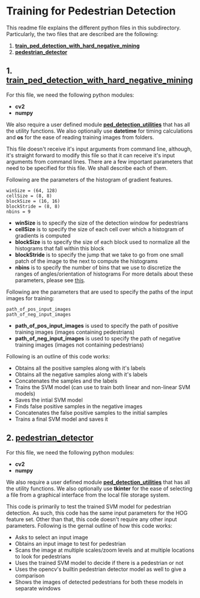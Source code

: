 # Training for Pedestrian Detection
This readme file explains the different python files in this subdirectory. Particularly, the two files that are described are the following:
1. [**train_ped_detection_with_hard_negative_mining** ](/Zeeshan_Nadir/training/train_ped_detection_with_hard_negative_mining.py)
2. [**pedestrian_detector** ](/Zeeshan_Nadir/training/pedestrian_detector.py)


## 1. [**train_ped_detection_with_hard_negative_mining**](/Zeeshan_Nadir/training/train_ped_detection_with_hard_negative_mining.py)
For this file, we need the following python modules:
- **cv2** 
- **numpy**

We also require a user defined module [**ped_detection_utilities**](/Zeeshan_Nadir/training/ped_detection_utilities.py) that has all the utility functions. We also optionally use **datetime** for timing calculations and **os** for the ease of reading training images from folders.

This file doesn't receive it's input arguments from command line, although, it's straight forward to modify this file so that it can receive it's input arguments from command lines. There are a few important parameters that need to be specified for this file. We shall describe each of them.

Following are the parameters of the histogram of gradient features. 
```
winSize = (64, 128)
cellSize = (8, 8) 
blockSize = (16, 16)
blockStride = (8, 8)
nbins = 9
```

- **winSize** is to specify the size of the detection window for pedestrians
- **cellSize** is to specify the size of each cell over which a histogram of gradients is computed
- **blockSize** is to specify the size of each block used to normalize all the histograms that fall within this block
- **blockStride** is to specify the jump that we take to go from one small patch of the image to the next to compute the histograms
- **nbins** is to specify the number of bins that we use to discretize the ranges of angles/orientation of histograms
For more details about these parameters, please see [this](http://docs.opencv.org/2.4/modules/gpu/doc/object_detection.html).

Following are the parameters that are used to specify the paths of the input images for training:
```
path_of_pos_input_images 
path_of_neg_input_images
``` 

- **path_of_pos_input_images** is used to specify the path of positive training images (images containing pedestrians)
- **path_of_neg_input_images** is used to specify the path of negative training images (images not containing pedestrians)


Following is an outline of this code works:

- Obtains all the positive samples along with it's labels
- Obtains all the negative samples along with it's labels
- Concatenates the samples and the labels
- Trains the SVM model (can use to train both linear and non-linear SVM models)
- Saves the intial SVM model
- Finds false positive samples in the negative images
- Concatenates the false positive samples to the initial samples 
- Trains a final SVM model and saves it


## 2. [**pedestrian_detector**](/Zeeshan_Nadir/training/pedestrian_detector.py)
For this file, we need the following python modules:
- **cv2** 
- **numpy**

We also require a user defined module [**ped_detection_utilities**](/Zeeshan_Nadir/training/ped_detection_utilities.py) that has all the utility functions. We also optionally use **tkinter** for the ease of selecting a file from a graphical interface from the local file storage system. 

This code is primarily to test the trained SVM model for pedestrian detection. As such, this code has the same input parameters for the HOG feature set. Other than that, this code doesn't require any other input parameters. Following is the gernal outline of how this code works:

- Asks to select an input image
- Obtains an input image to test for pedestrian
- Scans the image at multiple scales/zoom levels and at multiple locations to look for pedestrians
- Uses the trained SVM model to decide if there is a pedestrian or not
- Uses the opencv's builtin pedestrian detector model as well to give a comparison
- Shows the images of detected pedestrians for both these models in separate windows
